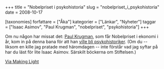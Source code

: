 +++
title = "Nobelpriset i psykohistoria"
slug = "nobelpriset_i_psykohistoria"
date = 2008-10-17

[taxonomies]
forfattare = ["Åka"]
kategorier = ["Länkar", "Nyheter"]
taggar = ["Isaac Asimov", "Paul Krugman", "nobelpriset", "psykohistoria"]
+++

Om nu någon har missat det: [Paul Krugman](https://en.wikipedia.org/wiki/Paul_Krugman), som får Nobelpriset i ekonomi i år, kom in på denna bana för att han [ville bli psykohistoriker](http://krugman.blogs.nytimes.com/2008/05/04/economic-science-fiction). (Om du -- liksom en kille jag pratade med häromdagen -- inte förstår vad jag syftar på har du läst för lite Isaac Asimov. Särskilt böckerna om Stiftelsen.)

[Via Making Light](http://nielsenhayden.com/makinglight/archives/010673.html)
